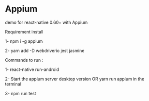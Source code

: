 # Appium
demo for react-native 0.60+ with Appium 

Requirement install

1- npm i -g appium

2- yarn add -D webdriverio jest jasmine

Commands to run : 

1- react-native run-android

2- Start the appium server desktop version OR yarn run appium in the terminal 

3- npm run test 
